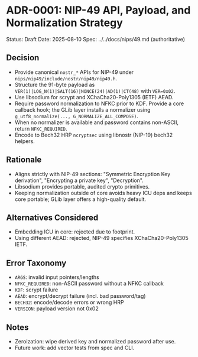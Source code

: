 # ADR-0001: NIP-49 API, Payload, and Normalization Strategy

Status: Draft
Date: 2025-08-10
Spec: ../../docs/nips/49.md (authoritative)

## Decision

- Provide canonical `nostr_*` APIs for NIP-49 under `nips/nip49/include/nostr/nip49/nip49.h`.
- Structure the 91-byte payload as `VER(1)|LOG_N(1)|SALT(16)|NONCE(24)|AD(1)|CT(48)` with `VER=0x02`.
- Use libsodium for scrypt and XChaCha20-Poly1305 (IETF) AEAD.
- Require password normalization to NFKC prior to KDF. Provide a core callback hook; the GLib layer installs a normalizer using `g_utf8_normalize(..., G_NORMALIZE_ALL_COMPOSE)`.
- When no normalizer is available and password contains non-ASCII, return `NFKC_REQUIRED`.
- Encode to Bech32 HRP `ncryptsec` using libnostr (NIP-19) bech32 helpers.

## Rationale

- Aligns strictly with NIP-49 sections: "Symmetric Encryption Key derivation", "Encrypting a private key", "Decryption".
- Libsodium provides portable, audited crypto primitives.
- Keeping normalization outside of core avoids heavy ICU deps and keeps core portable; GLib layer offers a high-quality default.

## Alternatives Considered
- Embedding ICU in core: rejected due to footprint.
- Using different AEAD: rejected, NIP-49 specifies XChaCha20-Poly1305 IETF.

## Error Taxonomy
- `ARGS`: invalid input pointers/lengths
- `NFKC_REQUIRED`: non-ASCII password without a NFKC callback
- `KDF`: scrypt failure
- `AEAD`: encrypt/decrypt failure (incl. bad password/tag)
- `BECH32`: encode/decode errors or wrong HRP
- `VERSION`: payload version not 0x02

## Notes
- Zeroization: wipe derived key and normalized password after use.
- Future work: add vector tests from spec and CLI.
